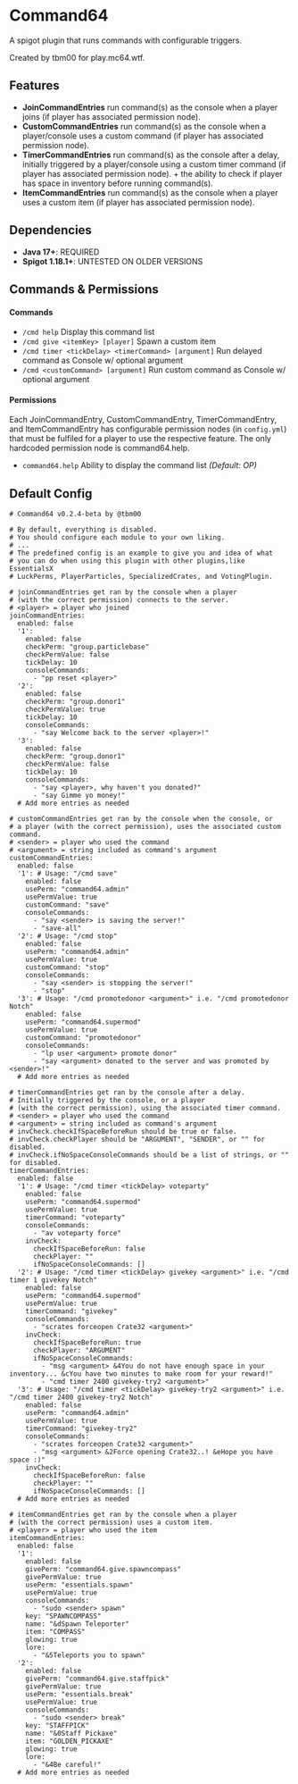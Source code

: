 # Command64
A spigot plugin that runs commands with configurable triggers.

Created by tbm00 for play.mc64.wtf.

## Features
- **JoinCommandEntries** run command(s) as the console when a player joins (if player has associated permission node).
- **CustomCommandEntries** run command(s) as the console when a player/console uses a custom command (if player has associated permission node).
- **TimerCommandEntries** run command(s) as the console after a delay, initially triggered by a player/console using a custom timer command (if player has associated permission node). + the ability to check if player has space in inventory before running command(s).
- **ItemCommandEntries** run command(s) as the console when a player uses a custom item (if player has associated permission node).

## Dependencies
- **Java 17+**: REQUIRED
- **Spigot 1.18.1+**: UNTESTED ON OLDER VERSIONS

## Commands & Permissions
#### Commands
- `/cmd help` Display this command list
- `/cmd give <itemKey> [player]` Spawn a custom item
- `/cmd timer <tickDelay> <timerCommand> [argument]` Run delayed command as Console w/ optional argument
- `/cmd <customCommand> [argument]` Run custom command as Console w/ optional argument
#### Permissions
Each JoinCommandEntry, CustomCommandEntry, TimerCommandEntry, and ItemCommandEntry has configurable permission nodes (in `config.yml`) that must be fulfiled for a player to use the respective feature. The only hardcoded permission node is command64.help.
- `command64.help` Ability to display the command list *(Default: OP)*

## Default Config
```
# Command64 v0.2.4-beta by @tbm00

# By default, everything is disabled.
# You should configure each module to your own liking.
# ...
# The predefined config is an example to give you and idea of what
# you can do when using this plugin with other plugins,like EssentialsX
# LuckPerms, PlayerParticles, SpecializedCrates, and VotingPlugin.

# joinCommandEntries get ran by the console when a player 
# (with the correct permission) connects to the server.
# <player> = player who joined
joinCommandEntries:
  enabled: false
  '1':
    enabled: false
    checkPerm: "group.particlebase"
    checkPermValue: false
    tickDelay: 10
    consoleCommands:
      - "pp reset <player>"
  '2':
    enabled: false
    checkPerm: "group.donor1"
    checkPermValue: true
    tickDelay: 10
    consoleCommands:
      - "say Welcome back to the server <player>!"
  '3':
    enabled: false
    checkPerm: "group.donor1"
    checkPermValue: false
    tickDelay: 10
    consoleCommands:
      - "say <player>, why haven't you donated?"
      - "say Gimme yo money!"
  # Add more entries as needed

# customCommandEntries get ran by the console when the console, or
# a player (with the correct permission), uses the associated custom command.
# <sender> = player who used the command
# <argument> = string included as command's argument
customCommandEntries:
  enabled: false
  '1': # Usage: "/cmd save"
    enabled: false
    usePerm: "command64.admin"
    usePermValue: true
    customCommand: "save"
    consoleCommands:
      - "say <sender> is saving the server!"
      - "save-all"
  '2': # Usage: "/cmd stop"
    enabled: false
    usePerm: "command64.admin"
    usePermValue: true
    customCommand: "stop"
    consoleCommands:
      - "say <sender> is stopping the server!"
      - "stop"
  '3': # Usage: "/cmd promotedonor <argument>" i.e. "/cmd promotedonor Notch"
    enabled: false
    usePerm: "command64.supermod"
    usePermValue: true
    customCommand: "promotedonor"
    consoleCommands:
      - "lp user <argument> promote donor"
      - "say <argument> donated to the server and was promoted by <sender>!"
  # Add more entries as needed

# timerCommandEntries get ran by the console after a delay.
# Initially triggered by the console, or a player
# (with the correct permission), using the associated timer command.
# <sender> = player who used the command
# <argument> = string included as command's argument
# invCheck.checkIfSpaceBeforeRun should be true or false.
# invCheck.checkPlayer should be "ARGUMENT", "SENDER", or "" for disabled.
# invCheck.ifNoSpaceConsoleCommands should be a list of strings, or "" for disabled.
timerCommandEntries:
  enabled: false
  '1': # Usage: "/cmd timer <tickDelay> voteparty"
    enabled: false
    usePerm: "command64.supermod"
    usePermValue: true
    timerCommand: "voteparty"
    consoleCommands:
      - "av voteparty force"
    invCheck:
      checkIfSpaceBeforeRun: false
      checkPlayer: ""
      ifNoSpaceConsoleCommands: []
  '2': # Usage: "/cmd timer <tickDelay> givekey <argument>" i.e. "/cmd timer 1 givekey Notch"
    enabled: false
    usePerm: "command64.supermod"
    usePermValue: true
    timerCommand: "givekey"
    consoleCommands:
      - "scrates forceopen Crate32 <argument>"
    invCheck:
      checkIfSpaceBeforeRun: true
      checkPlayer: "ARGUMENT"
      ifNoSpaceConsoleCommands:
        - "msg <argument> &4You do not have enough space in your inventory... &cYou have two minutes to make room for your reward!"
        - "cmd timer 2400 givekey-try2 <argument>"
  '3': # Usage: "/cmd timer <tickDelay> givekey-try2 <argument>" i.e. "/cmd timer 2400 givekey-try2 Notch"
    enabled: false
    usePerm: "command64.admin"
    usePermValue: true
    timerCommand: "givekey-try2"
    consoleCommands:
      - "scrates forceopen Crate32 <argument>"
      - "msg <argument> &2Force opening Crate32..! &eHope you have space :)"
    invCheck:
      checkIfSpaceBeforeRun: false
      checkPlayer: ""
      ifNoSpaceConsoleCommands: []
  # Add more entries as needed

# itemCommandEntries get ran by the console when a player
# (with the correct permission) uses a custom item.
# <player> = player who used the item
itemCommandEntries:
  enabled: false
  '1':
    enabled: false
    givePerm: "command64.give.spawncompass"
    givePermValue: true
    usePerm: "essentials.spawn"
    usePermValue: true
    consoleCommands:
      - "sudo <sender> spawn"
    key: "SPAWNCOMPASS"
    name: "&dSpawn Teleporter"
    item: "COMPASS"
    glowing: true
    lore:
      - "&5Teleports you to spawn"
  '2':
    enabled: false
    givePerm: "command64.give.staffpick"
    givePermValue: true
    usePerm: "essentials.break"
    usePermValue: true
    consoleCommands:
      - "sudo <sender> break"
    key: "STAFFPICK"
    name: "&0Staff Pickaxe"
    item: "GOLDEN_PICKAXE"
    glowing: true
    lore:
      - "&4Be careful!"
  # Add more entries as needed
```
